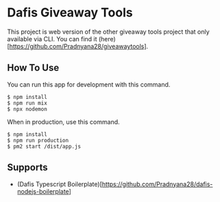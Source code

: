 # Dafis Giveaway Tools

This project is web version of the other giveaway tools project that only available via CLI. You can find it (here)[https://github.com/Pradnyana28/giveawaytools].

## How To Use

You can run this app for development with this command.
```
$ npm install
$ npm run mix
$ npx nodemon
```

When in production, use this command.
```
$ npm install
$ npm run production
$ pm2 start /dist/app.js
```

## Supports

- (Dafis Typescript Boilerplate)[https://github.com/Pradnyana28/dafis-nodejs-boilerplate]